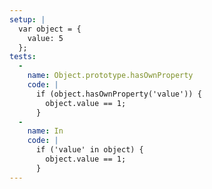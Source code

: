 ```yaml
---
setup: |
  var object = {
    value: 5
  };
tests:
  -
    name: Object.prototype.hasOwnProperty
    code: |
      if (object.hasOwnProperty('value')) {
        object.value == 1;
      }
  -
    name: In
    code: |
      if ('value' in object) {
        object.value == 1;
      }
---
```


